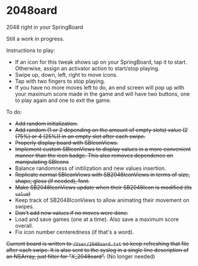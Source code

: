 # 2048oard
2048 right in your SpringBoard

Still a work in progress.

Instructions to play:
 - If an icon for this tweak shows up on your SpringBoard, tap it to start. Otherwise, assign an activator action to start/stop playing.
 - Swipe up, down, left, right to move icons.
 - Tap with two fingers to stop playing.
 - If you have no more moves left to do, an end screen will pop up with your maximum score made in the game and will have two buttons, one to play again and one to exit the game.

To do:
- ~~Add random initialization.~~
- ~~Add random (1 or 2 depending on the amount of empty slots) value (2 (75%) or 4 (25%)) in an empty slot after each swipe.~~
- ~~Properly display board with SBIconViews.~~
- ~~Implement custom SBIconViews to display values in a more convenient manner than the icon badge. This also removes dependence on manipulating SBIcons~~
- Balance randomness of initilization and new values insertion.
- ~~Replicate normal SBIconViews with SB2048IconViews in terms of size, shape, gloss (if needed), font.~~
- ~~Make SB2048IconViews update when their SB2048Icon is modified (its `value`)~~
- Keep track of SB2048IconViews to allow animating their movement on swipes.
- ~~Don't add new values if no moves were done.~~
- Load and save games (one at a time). Also save a maximum score overall.
- Fix icon number centeredness (if that's a word).

~~Current board is written to `/User/2048oard.txt` so keep refreshing that file after each swipe. It is also sent to the syslog in a single line description of an NSArray, just filter for "X_2048oard".~~ (No longer needed)
